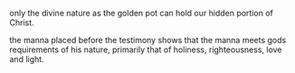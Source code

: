 only the divine nature as the golden pot can hold our hidden portion of Christ.

the manna placed before the testimony shows that the manna meets gods requirements of his nature, primarily that of holiness, righteousness, love and light.
